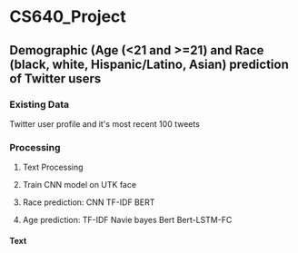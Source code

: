 # CS640_Project
## Demographic (Age (<21 and >=21) and Race (black, white, Hispanic/Latino, Asian) prediction of Twitter users
### Existing Data
Twitter user profile and it's most recent 100 tweets
### Processing
1. Text Processing
2. Train CNN model on UTK face
3. Race prediction:
    CNN
    TF-IDF
    BERT
    
4. Age prediction:
    TF-IDF
    Navie bayes
    Bert
    Bert-LSTM-FC
#### Text

